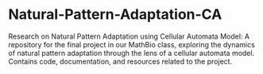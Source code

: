 # Natural-Pattern-Adaptation-CA
Research on Natural Pattern Adaptation using Cellular Automata Model: A repository for the final project in our MathBio class, exploring the dynamics of natural pattern adaptation through the lens of a cellular automata model. Contains code, documentation, and resources related to the project.
